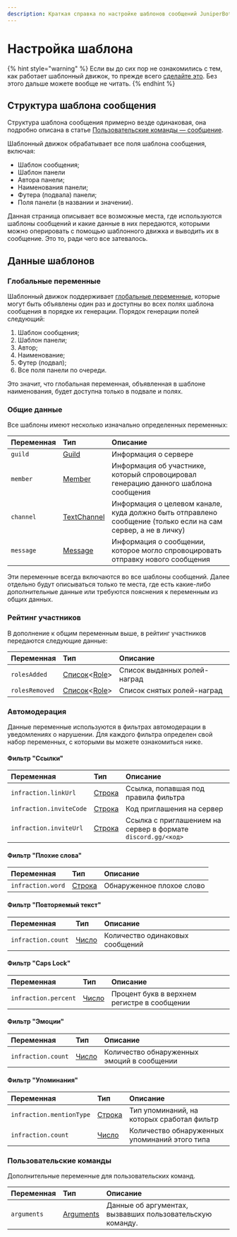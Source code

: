 ```yaml
---
description: Краткая справка по настройке шаблонов сообщений JuniperBot
---
```


# Настройка шаблона

{% hint style="warning" %}
Если вы до сих пор не ознакомились с тем, как работает шаблонный движок, то прежде всего [сделайте это](./). Без этого дальше можете вообще не читать.
{% endhint %}

## Структура шаблона сообщения

Структура шаблона сообщения примерно везде одинаковая, она подробно описана в статье [Пользовательские команды — сообщение](../../cmd/custom/message.md#povedenie-i-nastroiki).

Шаблонный движок обрабатывает все поля шаблона сообщения, включая:

* Шаблон сообщения;
* Шаблон панели
* Автора панели;
* Наименования панели;
* Футера \(подвала\) панели;
* Поля панели \(в названии и значении\).

Данная страница описывает все возможные места, где используются шаблоны сообщений и какие данные в них передаются, которыми можно оперировать с помощью шаблонного движка и выводить их в сообщение. Это то, ради чего все затевалось.

## Данные шаблонов

### Глобальные переменные

Шаблонный движок поддерживает [глобальные переменные](tags.md#global), которые могут быть объявлены один раз и доступны во всех полях шаблона сообщения в порядке их генерации. Порядок генерации полей следующий:

1. Шаблон сообщения;
2. Шаблон панели;
3. Автор;
4. Наименование;
5. Футер \(подвал\);
6. Все поля панели по очереди.

Это значит, что глобальная переменная, объявленная в шаблоне наименования, будет доступна только в подвале и полях.

### Общие данные

Все шаблоны имеют несколько изначально определенных переменных:

| Переменная | Тип | Описание |
| :--- | :--- | :--- |
| `guild` | [Guild](types.md#guild) | Информация о сервере |
| `member` | [Member](types.md#member) | Информация об участнике, который спровоцировал генерацию данного шаблона сообщения |
| `channel` | [TextChannel](types.md#textchannel) | Информация о целевом канале, куда должно быть отправлено сообщение \(только если на сам сервер, а не в личку\) |
| `message` | [Message](types.md#message) | Информация о сообщении, которое могло спровоцировать отправку нового сообщения |

Эти переменные всегда включаются во все шаблоны сообщений. Далее отдельно будут описываться только те места, где есть какие-либо дополнительные данные или требуются пояснения к переменным из общих данных.

### Рейтинг участников <a id="ranking"></a>

В дополнение к общим переменным выше, в рейтинг участников передаются следующие данные:

| Переменная | Тип | Описание |
| :--- | :--- | :--- |
| `rolesAdded` | [Список](syntax/expressions.md#spiski)&lt;[Role](types.md#role)&gt; | Список выданных ролей-наград |
| `rolesRemoved` | [Список](syntax/expressions.md#spiski)&lt;[Role](types.md#role)&gt; | Список снятых ролей-наград |

### Автомодерация <a id="automod"></a>

Данные переменные используются в фильтрах автомодерации в уведомлениях о нарушении. Для каждого фильтра определен свой набор переменных, с которыми вы можете ознакомиться ниже.

#### Фильтр "Ссылки"

| Переменная | Тип | Описание |
| :--- | :--- | :--- |
| `infraction.linkUrl` | ​[Строка](syntax/expressions.md#primitivy) | Ссылка, попавшая под правила фильтра |
| `infraction.inviteCode` | ​[Строка](syntax/expressions.md#primitivy) | Код приглашения на сервер |
| `infraction.inviteUrl` | ​[Строка](syntax/expressions.md#primitivy) | Ссылка с приглашением на сервер в формате `discord.gg/<код>` |

#### Фильтр "Плохие слова"

| Переменная | Тип | Описание |
| :--- | :--- | :--- |
| `infraction.word` | ​[Строка](syntax/expressions.md#primitivy) | Обнаруженное плохое слово |

#### Фильтр "Повторяемый текст"

| Переменная | Тип | Описание |
| :--- | :--- | :--- |
| `infraction.count` | ​[Число](syntax/expressions.md#primitivy) | Количество одинаковых сообщений |

#### Фильтр "Caps Lock"

| Переменная | Тип | Описание |
| :--- | :--- | :--- |
| `infraction.percent` | ​[Число](syntax/expressions.md#primitivy) | Процент букв в верхнем регистре в сообщении |

#### Фильтр "Эмоции"

| Переменная | Тип | Описание |
| :--- | :--- | :--- |
| `infraction.count` | ​[Число](syntax/expressions.md#primitivy) | Количество обнаруженных эмоций в сообщении |

#### Фильтр "Упоминания"

| Переменная | Тип | Описание |
| :--- | :--- | :--- |
| `infraction.mentionType` | ​[Строка](syntax/expressions.md#primitivy) | Тип упоминаний, на которых сработал фильтр |
| `infraction.count` | ​[Число](syntax/expressions.md#primitivy) | Количество обнаруженных упоминаний этого типа |

### Пользовательские команды

Дополнительные переменные для пользовательских команд.

| Переменная | Тип | Описание |
| :--- | :--- | :--- |
| `arguments` | [Arguments](types.md#arguments) | Данные об аргументах, вызвавших пользовательскую команду. |

